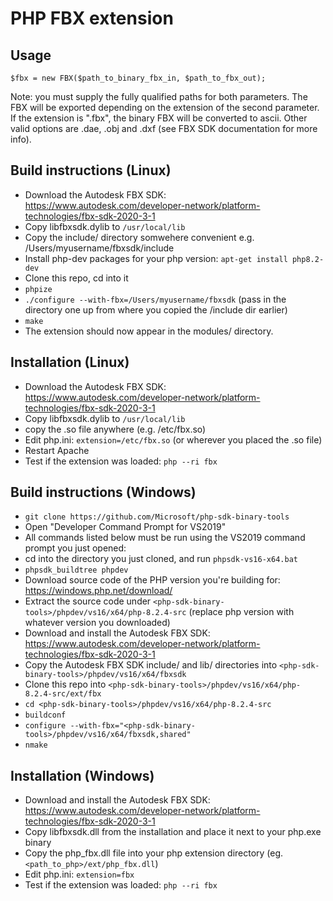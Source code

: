 # PHP FBX extension #

## Usage
```
$fbx = new FBX($path_to_binary_fbx_in, $path_to_fbx_out);
```

Note: you must supply the fully qualified paths for both parameters. The FBX will be exported depending on the extension of the second parameter.
If the extension is ".fbx", the binary FBX will be converted to ascii. Other valid options are .dae, .obj and .dxf (see FBX SDK documentation for more info).

## Build instructions (Linux)
* Download the Autodesk FBX SDK: https://www.autodesk.com/developer-network/platform-technologies/fbx-sdk-2020-3-1
* Copy libfbxsdk.dylib to `/usr/local/lib`
* Copy the include/ directory somwehere convenient e.g. /Users/myusername/fbxsdk/include
* Install php-dev packages for your php version: `apt-get install php8.2-dev`
* Clone this repo, cd into it
* `phpize`
* `./configure --with-fbx=/Users/myusername/fbxsdk` (pass in the directory one up from where you copied the /include dir earlier)
* `make`
* The extension should now appear in the modules/ directory.

## Installation (Linux)
* Download the Autodesk FBX SDK: https://www.autodesk.com/developer-network/platform-technologies/fbx-sdk-2020-3-1
* Copy libfbxsdk.dylib to `/usr/local/lib`
* copy the .so file anywhere (e.g. /etc/fbx.so)
* Edit php.ini: ```extension=/etc/fbx.so``` (or wherever you placed the .so file)
* Restart Apache
* Test if the extension was loaded: ```php --ri fbx```

## Build instructions (Windows)
* `git clone https://github.com/Microsoft/php-sdk-binary-tools`
* Open "Developer Command Prompt for VS2019" 
* All commands listed below must be run using the VS2019 command prompt you just opened:
* cd into the directory you just cloned, and run `phpsdk-vs16-x64.bat`
* `phpsdk_buildtree phpdev`
* Download source code of the PHP version you're building for: https://windows.php.net/download/
* Extract the source code under `<php-sdk-binary-tools>/phpdev/vs16/x64/php-8.2.4-src` (replace php version with whatever version you downloaded)
* Download and install the Autodesk FBX SDK: https://www.autodesk.com/developer-network/platform-technologies/fbx-sdk-2020-3-1
* Copy the Autodesk FBX SDK include/ and lib/ directories into `<php-sdk-binary-tools>/phpdev/vs16/x64/fbxsdk`
* Clone this repo into  `<php-sdk-binary-tools>/phpdev/vs16/x64/php-8.2.4-src/ext/fbx`
* `cd <php-sdk-binary-tools>/phpdev/vs16/x64/php-8.2.4-src`
* `buildconf`
* `configure --with-fbx="<php-sdk-binary-tools>/phpdev/vs16/x64/fbxsdk,shared"`
* `nmake`

## Installation (Windows)
* Download and install the Autodesk FBX SDK: https://www.autodesk.com/developer-network/platform-technologies/fbx-sdk-2020-3-1
* Copy libfbxsdk.dll from the installation and place it next to your php.exe binary
* Copy the php_fbx.dll file into your php extension directory (eg. `<path_to_php>/ext/php_fbx.dll`)
* Edit php.ini: ```extension=fbx``` 
* Test if the extension was loaded: ```php --ri fbx```